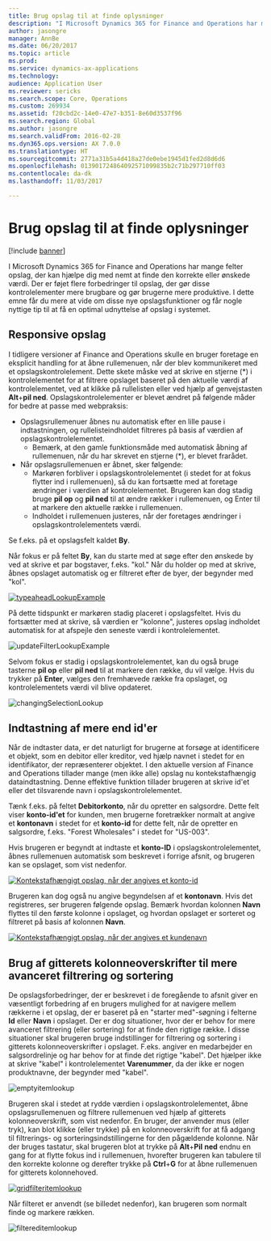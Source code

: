 ```yaml
---
title: Brug opslag til at finde oplysninger
description: "I Microsoft Dynamics 365 for Finance and Operations har mange felter opslag, der kan hjælpe dig med nemt at finde den korrekte eller ønskede værdi. Der er føjet flere forbedringer til opslag, der gør disse kontrolelementer mere brugbare og gør brugerne mere produktive. I dette emne får du mere at vide om disse nye opslagsfunktioner og får nogle nyttige tip til at få en optimal udnyttelse af opslag i systemet."
author: jasongre
manager: AnnBe
ms.date: 06/20/2017
ms.topic: article
ms.prod: 
ms.service: dynamics-ax-applications
ms.technology: 
audience: Application User
ms.reviewer: sericks
ms.search.scope: Core, Operations
ms.custom: 269934
ms.assetid: f20cbd2c-14e0-47e7-b351-8e60d3537f96
ms.search.region: Global
ms.author: jasongre
ms.search.validFrom: 2016-02-28
ms.dyn365.ops.version: AX 7.0.0
ms.translationtype: HT
ms.sourcegitcommit: 2771a31b5a4d418a27de0ebe1945d1fed2d8d6d6
ms.openlocfilehash: 013901724864092571099835b2c71b297710ff03
ms.contentlocale: da-dk
ms.lasthandoff: 11/03/2017

---
```


# <a name="use-lookups-to-find-information"></a>Brug opslag til at finde oplysninger

[!include [banner](../includes/banner.md)]

I Microsoft Dynamics 365 for Finance and Operations har mange felter opslag, der kan hjælpe dig med nemt at finde den korrekte eller ønskede værdi. Der er føjet flere forbedringer til opslag, der gør disse kontrolelementer mere brugbare og gør brugerne mere produktive. I dette emne får du mere at vide om disse nye opslagsfunktioner og får nogle nyttige tip til at få en optimal udnyttelse af opslag i systemet.  

<a name="responsive-lookups"></a>Responsive opslag
------------------

I tidligere versioner af Finance and Operations skulle en bruger foretage en eksplicit handling for at åbne rullemenuen, når der blev kommunikeret med et opslagskontrolelement. Dette skete måske ved at skrive en stjerne (\*) i kontrolelementet for at filtrere opslaget baseret på den aktuelle værdi af kontrolelementet, ved at klikke på rullelisten eller ved hjælp af genvejstasten **Alt**+**pil ned**. Opslagskontrolelementer er blevet ændret på følgende måder for bedre at passe med webpraksis:

-   Opslagsrullemenuer åbnes nu automatisk efter en lille pause i indtastningen, og rullelisteindholdet filtreres på basis af værdien af opslagskontrolelementet.
    -   Bemærk, at den gamle funktionsmåde med automatisk åbning af rullemenuen, når du har skrevet en stjerne (\*), er blevet frarådet.
-   Når opslagsrullemenuen er åbnet, sker følgende:
    -   Markøren forbliver i opslagskontrolelementet (i stedet for at fokus flytter ind i rullemenuen), så du kan fortsætte med at foretage ændringer i værdien af kontrolelementet. Brugeren kan dog stadig bruge **pil op** og **pil ned** til at ændre rækker i rullemenuen, og Enter til at markere den aktuelle række i rullemenuen.
    -   Indholdet i rullemenuen justeres, når der foretages ændringer i opslagskontrolelementets værdi.

Se f.eks. på et opslagsfelt kaldet **By**. 

Når fokus er på feltet **By**, kan du starte med at søge efter den ønskede by ved at skrive et par bogstaver, f.eks. "kol."  Når du holder op med at skrive, åbnes opslaget automatisk og er filtreret efter de byer, der begynder med "kol". 

[![typeaheadLookupExample](./media/typeaheadlookupexample.png)](./media/typeaheadlookupexample.png) 

På dette tidspunkt er markøren stadig placeret i opslagsfeltet. Hvis du fortsætter med at skrive, så værdien er "kolonne", justeres opslag indholdet automatisk for at afspejle den seneste værdi i kontrolelementet. 

![updateFilterLookupExample](./media/updatefilterlookupexample.png) 

Selvom fokus er stadig i opslagskontrolelementet, kan du også bruge tasterne **pil op** eller **pil ned** til at markere den række, du vil vælge. Hvis du trykker på **Enter**, vælges den fremhævede række fra opslaget, og kontrolelementets værdi vil blive opdateret. 

![changingSelectionLookup](./media/changingselectionlookup.png)

## <a name="typing-in-more-than-ids"></a>Indtastning af mere end id'er
Når de indtaster data, er det naturligt for brugerne at forsøge at identificere et objekt, som en debitor eller kreditor, ved hjælp navnet i stedet for en identifikator, der repræsenterer objektet. I den aktuelle version af Finance and Operations tillader mange (men ikke alle) opslag nu kontekstafhængig dataindtastning. Denne effektive funktion tillader brugeren at skrive id'et eller det tilsvarende navn i opslagskontrolelementet. 

Tænk f.eks. på feltet **Debitorkonto**, når du opretter en salgsordre. Dette felt viser **konto-id'et** for kunden, men brugerne foretrækker normalt at angive et **kontonavn** i stedet for et **konto-id** for dette felt, når de opretter en salgsordre, f.eks. "Forest Wholesales" i stedet for "US-003".

Hvis brugeren er begyndt at indtaste et **konto-ID** i opslagskontrolelementet, åbnes rullemenuen automatisk som beskrevet i forrige afsnit, og brugeren kan se opslaget, som vist nedenfor.

[![Kontekstafhængigt opslag, når der angives et konto-id](./media/howtocontextuallookups-1.png)](./media/howtocontextuallookups-1.png)

Brugeren kan dog også nu angive begyndelsen af et **kontonavn**. Hvis det registreres, ser brugeren følgende opslag. Bemærk hvordan kolonnen **Navn** flyttes til den første kolonne i opslaget, og hvordan opslaget er sorteret og filtreret på basis af kolonnen **Navn**.

[![Kontekstafhængigt opslag, når der angives et kundenavn](./media/howtocontextuallookups-2.png)](./media/howtocontextuallookups-2.png)

## <a name="using-grid-column-headers-for-more-advanced-filtering-and-sorting"></a>Brug af gitterets kolonneoverskrifter til mere avanceret filtrering og sortering
De opslagsforbedringer, der er beskrevet i de foregående to afsnit giver en væsentligt forbedring af en brugers mulighed for at navigere mellem rækkerne i et opslag, der er baseret på en "starter med"-søgning i felterne **Id** eller **Navn** i opslaget. Der er dog situationer, hvor der er behov for mere avanceret filtrering (eller sortering) for at finde den rigtige række. I disse situationer skal brugeren bruge indstillinger for filtrering og sortering i gitterets kolonneoverskrifter i opslaget. F.eks. angiver en medarbejder en salgsordrelinje og har behov for at finde det rigtige "kabel". Det hjælper ikke at skrive "kabel" i kontrolelementet **Varenummer**, da der ikke er nogen produktnavne, der begynder med "kabel". 

![emptyitemlookup](./media/emptyitemlookup.png) 

Brugeren skal i stedet at rydde værdien i opslagskontrolelementet, åbne opslagsrullemenuen og filtrere rullemenuen ved hjælp af gitterets kolonneoverskrift, som vist nedenfor. En bruger, der anvender mus (eller tryk), kan blot klikke (eller trykke) på en kolonneoverskrift for at få adgang til filtrerings- og sorteringsindstillingerne for den pågældende kolonne. Når der bruges tastatur, skal brugeren blot at trykke på **Alt**+**Pil** **ned** endnu en gang for at flytte fokus ind i rullemenuen, hvorefter brugeren kan tabulere til den korrekte kolonne og derefter trykke på **Ctrl**+**G** for at åbne rullemenuen for gitterets kolonnehoved. 

[![gridfilteritemlookup](./media/gridfilteritemlookup.png)](./media/gridfilteritemlookup.png) 

Når filteret er anvendt (se billedet nedenfor), kan brugeren som normalt finde og markere rækken. 

![filtereditemlookup](./media/filtereditemlookup.png)




